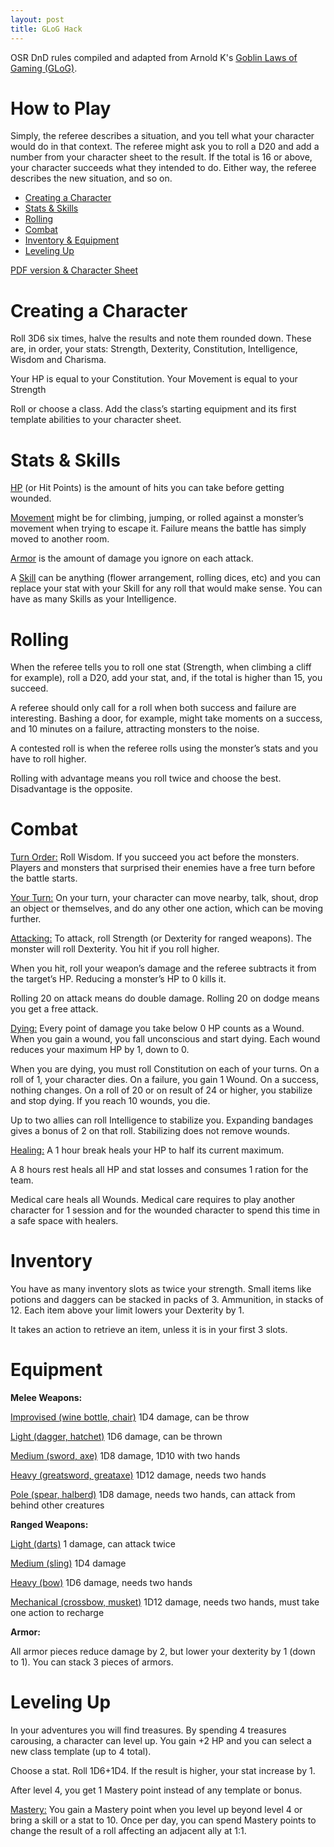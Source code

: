```yaml
---
layout: post
title: GLoG Hack
---
```


OSR DnD rules compiled and adapted from Arnold K's [Goblin Laws of Gaming (GLoG)](http://goblinpunch.blogspot.com/2020/04/lair-of-lamb-final.html).

# **How to Play**

Simply, the referee describes a situation, and you tell what your character would do in that context. The referee might ask you to roll a D20 and add a number from your character sheet to the result. If the total is 16 or above, your character succeeds what they intended to do. Either way, the referee describes the new situation, and so on.

- [Creating a Character](#creating-a-character)
- [Stats & Skills](#stats--skills)
- [Rolling](#rolling)
- [Combat](#combat)
- [Inventory & Equipment](#inventory)
- [Leveling Up](#leveling-up)

[PDF version & Character Sheet](https://saltygoo.github.io/assets/GLOG_Gooed_Base_v1.pdf)

# **Creating a Character**

Roll 3D6 six times, halve the results and note them rounded down. These are, in order, your stats: Strength, Dexterity, Constitution, Intelligence, Wisdom and Charisma.

Your HP is equal to your Constitution.
Your Movement is equal to your Strength

Roll or choose a class. Add the class’s starting equipment and its first template abilities to your character sheet.

# Stats & Skills

<ins>HP</ins> (or Hit Points) is the amount of hits you can take before getting wounded.

<ins>Movement</ins> might be for climbing, jumping, or rolled against a monster’s movement when trying to escape it. Failure means the battle has simply moved to another room.

<ins>Armor</ins> is the amount of damage you ignore on each attack.

A <ins>Skill</ins> can be anything (flower arrangement, rolling dices, etc) and you can replace your stat with your Skill for any roll that would make sense. You can have as many Skills as your Intelligence.

# Rolling

When the referee tells you to roll one stat (Strength, when climbing a cliff for example), roll a D20, add your stat, and, if the total is higher than 15, you succeed. 

A referee should only call for a roll when both success and failure are interesting. Bashing a door, for example, might take moments on a success, and 10 minutes on a failure, attracting monsters to the noise.

A contested roll is when the referee rolls using the monster’s stats and you have to roll higher.

Rolling with advantage means you roll twice and choose the best. Disadvantage is the opposite.

# Combat

<ins>Turn Order:</ins> Roll Wisdom. If you succeed you act before the monsters. Players and monsters that surprised their enemies have a free turn before the battle starts.

<ins>Your Turn:</ins> On your turn, your character can move nearby, talk, shout, drop an object or themselves, and do any other one action, which can be moving further.

<ins>Attacking:</ins> To attack, roll Strength (or Dexterity for ranged weapons). The monster will roll Dexterity. You hit if you roll higher. 

When you hit, roll your weapon’s damage and the referee subtracts it from the target’s HP. Reducing a monster’s HP to 0 kills it. 

Rolling 20 on attack means do double damage. Rolling 20 on dodge means you get a free attack.

<ins>Dying:</ins> Every point of damage you take below 0 HP counts as a Wound. When you gain a wound, you fall unconscious and start dying. Each wound reduces your maximum HP by 1, down to 0.

When you are dying, you must roll Constitution on each of your turns. On a roll of 1, your character dies. On a failure, you gain 1 Wound. On a success, nothing changes. On a roll of 20 or on result of 24 or higher, you stabilize and stop dying. If you reach 10 wounds, you die.

Up to two allies can roll Intelligence to stabilize you. Expanding bandages gives a bonus of 2 on that roll. Stabilizing does not remove wounds.

<ins>Healing:</ins> A 1 hour break heals your HP to half its current maximum.

A 8 hours rest heals all HP and stat losses and consumes 1 ration for the team.

Medical care heals all Wounds. Medical care requires to play another character for 1 session and for the wounded character to spend this time in a safe space with healers. 

# Inventory

You have as many inventory slots as twice your strength. Small items like potions and daggers can be stacked in packs of 3. Ammunition, in stacks of 12. Each item above your limit lowers your Dexterity by 1.

It takes an action to retrieve an item, unless it is in your first 3 slots.

# Equipment

**Melee Weapons:**

<ins>Improvised (wine bottle, chair)</ins>
1D4 damage, can be throw

<ins>Light (dagger, hatchet)</ins>
1D6 damage, can be thrown

<ins>Medium (sword, axe)</ins>
1D8 damage, 1D10 with two hands

<ins>Heavy (greatsword, greataxe)</ins>
1D12 damage, needs two hands

<ins>Pole (spear, halberd)</ins>
1D8 damage, needs two hands,
can attack from behind other creatures

**Ranged Weapons:**

<ins>Light (darts)</ins>
1 damage, can attack twice

<ins>Medium (sling)</ins>
1D4 damage

<ins>Heavy (bow)</ins>
1D6 damage, needs two hands

<ins>Mechanical (crossbow, musket)</ins>
1D12 damage, needs two hands,
must take one action to recharge

**Armor:**

All armor pieces reduce damage by 2, but lower your dexterity by 1 (down to 1). You can stack 3 pieces of armors. 

# Leveling Up

In your adventures you will find treasures. By spending 4 treasures carousing, a character can level up. You gain +2 HP and you can select a new class template (up to 4 total). 

Choose a stat. Roll 1D6+1D4. If the result is higher, your stat increase by 1.

After level 4, you get 1 Mastery point instead of any template or bonus.

<ins>Mastery:</ins> You gain a Mastery point when you level up beyond level 4 or bring a skill or a stat to 10. Once per day, you can spend Mastery points to change the result of a roll affecting an adjacent ally at 1:1.

